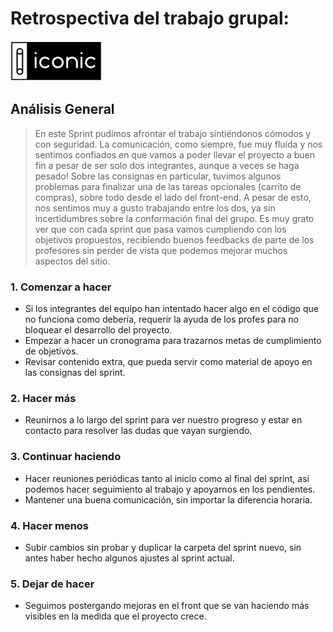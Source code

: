  # Retrospectiva del trabajo grupal:

 ![Logo](./public/images/logo.png "Iconic logo")
## Análisis General

>En este Sprint pudimos afrontar el trabajo sintiéndonos cómodos y con seguridad. La comunicación, como siempre, fue muy fluída y nos sentimos confiados en que vamos a poder llevar el proyecto a buen fin a pesar de ser solo dos integrantes, aunque a veces se haga pesado!
> Sobre las consignas en particular, tuvimos algunos problemas para finalizar una de las tareas opcionales (carrito de compras), sobre todo desde el lado del front-end. A pesar de esto, nos sentimos muy a gusto trabajando entre los dos, ya sin incertidumbres sobre la conformación final del grupo.
> Es muy grato ver que con cada sprint que pasa vamos cumpliendo con los objetivos propuestos, recibiendo buenos feedbacks de parte de los profesores sin perder de vista que podemos mejorar muchos aspectos del sitio. 

### 1. Comenzar a hacer

- Si los integrantes del equipo han intentado hacer algo en el código que no funciona como debería, requerir la ayuda de los profes para no bloquear el desarrollo del proyecto.
- Empezar a hacer un cronograma para trazarnos metas de cumplimiento de objetivos.
- Revisar contenido extra, que pueda servir como material de apoyo en las consignas del sprint.

### 2. Hacer más

- Reunirnos a lo largo del sprint para ver nuestro progreso y estar en contacto para resolver las dudas que vayan surgiendo.

### 3. Continuar haciendo

- Hacer reuniones periódicas tanto al inicio como al final del sprint, así podemos hacer seguimiento al trabajo y apoyarnos en los pendientes.
- Mantener una buena comunicación, sin importar la diferencia horaria. 

### 4. Hacer menos

- Subir cambios sin probar y duplicar la carpeta del sprint nuevo, sin antes haber hecho algunos ajustes al sprint actual.


### 5. Dejar de hacer

- Seguimos postergando mejoras en el front que se van haciendo más visibles en la medida que el proyecto crece.

